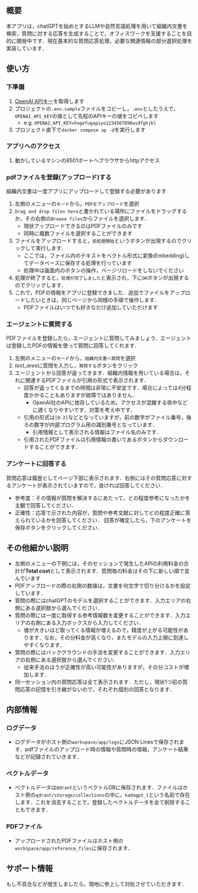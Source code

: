 ## 概要
本アプリは，chatGPTを始めとするLLMや自然言語処理を用いて組織内文書を検索，質問に対する応答を生成することで，オフィスワークを支援することを目的に開発中です．現在基本的な質問応答処理，必要な関連情報の部分選択処理を実装しています．

## 使い方
### 下準備
1. [OpenAI APIキー](https://platform.openai.com/account/api-keys)を取得します
2. プロジェクトの`.env.sample`ファイルをコピーし，`.env`としたうえで，`OPENAI_API_KEY`の値として先程のAPIキーの値をコピペします
   - e.g. `OPENAI_API_KEY=hogefugapiyo1234567890asdfghjkl`
3. プロジェクト直下で`docker compose up -d`を実行します

### アプリへのアクセス
1. 動かしているマシンの8501ポートへブラウザからhttpアクセス

### pdfファイルを登録(アップロード)する
組織内文書は一度アプリにアップロードして登録する必要があります
1. 左側のメニューの`モード`から，`PDFをアップロード`を選択
1. `Drag and drop files here`と書かれている場所にファイルをドラッグするか，その右側の`Browse files`からファイルを選択します．
   - 現状アップロードできるのはPDFファイルのみです
   - 同時に複数ファイルを選択することができます
1. ファイルをアップロードすると，`前処理開始`というボタンが出現するのでクリックして実行します．
   - ここでは，ファイル内のテキストをベクトル形式に変換(Embedding)してデータベースに保存する処理を行っています
   - 処理中は画面内のボタンの操作，ページリロードをしないでください
1. 処理が終了すると，`処理が完了しました`と表示され，下に`OK`ボタンが出現するのでクリックします．
1. これで，PDFの情報をアプリに登録できました．追加でファイルをアップロードしたいときは，同じページから同様の手順で操作します．
   - PDFファイルはいつでも好きなだけ追加していただけます

### エージェントに質問する
PDFファイルを登録したら，エージェントに質問してみましょう．エージェントは登録したPDFの情報を使って質問に回答してくれます．
1. 左側のメニューの`モード`から，`組織内文書へ質問`を選択
2. *text_area*に質問を入力し，`質問する`ボタンをクリック
3. エージェントから回答が返ってきます．組織内情報を用いている場合は，それに関連するPDFファイルが引用の形式で表示されます．
   - 回答が返ってくるまでの時間は非常に不安定です．場合によっては4分程度かかることもありますが故障ではありません．
     - OpenAI社のAPIに依存しているため，アクセスが混雑する夜中などに遅くなりやすいです．対策を考え中です．
   - 引用の形式は`[0-2]`などとなっていますが，前の数字がファイル番号，後ろの数字が内部プログラム用の識別番号となっています．
     - 引用情報として表示される情報はファイル名のみです．
   - 引用されたPDFファイルは引用情報の書いてあるボタンからダウンロードすることができます．

### アンケートに回答する
質問応答は履歴としてページ下部に表示されます．右側にはその質問応答に対するアンケートが表示されていますので，良ければ回答してください．
- 参考度：その情報が質問を解決するにあたって，どの程度参考になったかを主観で回答してください．
- 正確性：応答で示された内容が，質問や参考文献に対してどの程度正確に答えられているかを回答してください．
回答が確定したら，下のアンケートを保存ボタンをクリックしてください．

## その他細かい説明
- 左側のメニューの下側には，そのセッションで発生したAPIの利用料金の合計が**Total cost**として表示されます．質問毎の料金はその下に新しい順で並んでいます
- PDFアップロードの際の右側の数値は，文書を何文字で切り分けるかを設定しています．
- 質問の際にはchatGPTのモデルを選択することができます．入力エリアの右側にある選択肢から選んでください．
- 質問の際には一度に取得する参考情報数を変更することができます．入力エリアの右側にある入力ボックスから入力してください．
  - 値が大きいほど取ってくる情報が増えるので，精度が上がる可能性があります．なお，その分料金が高くなり，またモデルの入力上限に到達しやすくなります．
- 質問の際にはバックグラウンドの手法を変更することができます．入力エリアの右側にある選択肢から選んでください．
  - 従来手法のほうが正確性が高い可能性がありますが，その分コストが増加します．
- 同一セッション内の質問応答は全て表示されます．ただし，現状1つ前の質問応答の記憶を引き継がないので，それぞれ個別の回答となります．

## 内部情報
### ログデータ
- ログデータがホスト側の`workspace/app/logs`にJSON Linesで保存されます．pdfファイルのアップロード時の情報や質問時の情報，アンケート結果などが記録されていきます．
### ベクトルデータ
- ベクトルデータは`Qdrant`というベクトルDBに保存されます．ファイルはホスト側の`qdrant/storage/collections`の中に，`kadagpt_1`という名前で存在します．これを消去することで，登録したベクトルデータを全て削除することもできます．
### PDFファイル
- アップロードされたPDFファイルはホスト側の`workspace/app/reference_files`に保存されます．

## サポート情報
もし不具合などが発生しましたら，現地に参上して対処させていただきます．
